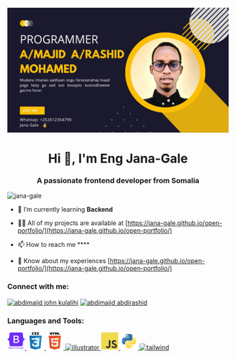 
![logo](https://github.com/Jana-Gale/Jana-Gale/blob/main/my%20pg.jfif)  



<h1 align="center">Hi 👋, I'm Eng Jana-Gale</h1>
<h3 align="center">A passionate frontend developer from Somalia</h3>












<p align="left"> <img src="https://komarev.com/ghpvc/?username=jana-gale&label=Profile%20views&color=0e75b6&style=flat" alt="jana-gale" /> </p>

- 🌱 I’m currently learning **Backend**

- 👨‍💻 All of my projects are available at [https://jana-gale.github.io/open-portfolio/](https://jana-gale.github.io/open-portfolio/)

- 📫 How to reach me ****

- 📄 Know about my experiences [https://jana-gale.github.io/open-portfolio/](https://jana-gale.github.io/open-portfolio/)

<h3 align="left">Connect with me:</h3>
<p align="left">
<a href="https://fb.com/abdimajid john kulalihi" target="blank"><img align="center" src="https://raw.githubusercontent.com/rahuldkjain/github-profile-readme-generator/master/src/images/icons/Social/facebook.svg" alt="abdimajid john kulalihi" height="30" width="40" /></a>
<a href="https://instagram.com/abdimajid abdirashid" target="blank"><img align="center" src="https://raw.githubusercontent.com/rahuldkjain/github-profile-readme-generator/master/src/images/icons/Social/instagram.svg" alt="abdimajid abdirashid" height="30" width="40" /></a>
</p>

<h3 align="left">Languages and Tools:</h3>
<p align="left"> <a href="https://getbootstrap.com" target="_blank" rel="noreferrer"> <img src="https://raw.githubusercontent.com/devicons/devicon/master/icons/bootstrap/bootstrap-plain-wordmark.svg" alt="bootstrap" width="40" height="40"/> </a> <a href="https://www.w3schools.com/css/" target="_blank" rel="noreferrer"> <img src="https://raw.githubusercontent.com/devicons/devicon/master/icons/css3/css3-original-wordmark.svg" alt="css3" width="40" height="40"/> </a> <a href="https://www.w3.org/html/" target="_blank" rel="noreferrer"> <img src="https://raw.githubusercontent.com/devicons/devicon/master/icons/html5/html5-original-wordmark.svg" alt="html5" width="40" height="40"/> </a> <a href="https://www.adobe.com/in/products/illustrator.html" target="_blank" rel="noreferrer"> <img src="https://www.vectorlogo.zone/logos/adobe_illustrator/adobe_illustrator-icon.svg" alt="illustrator" width="40" height="40"/> </a> <a href="https://developer.mozilla.org/en-US/docs/Web/JavaScript" target="_blank" rel="noreferrer"> <img src="https://raw.githubusercontent.com/devicons/devicon/master/icons/javascript/javascript-original.svg" alt="javascript" width="40" height="40"/> </a> <a href="https://www.python.org" target="_blank" rel="noreferrer"> <img src="https://raw.githubusercontent.com/devicons/devicon/master/icons/python/python-original.svg" alt="python" width="40" height="40"/> </a> <a href="https://tailwindcss.com/" target="_blank" rel="noreferrer"> <img src="https://www.vectorlogo.zone/logos/tailwindcss/tailwindcss-icon.svg" alt="tailwind" width="40" height="40"/> </a> </p>



<p>&nbsp;<img align="center" src="https://github-readme-stats.vercel.app/api?username=jana-gale&show_icons=true&locale=en" alt="" /></p>



